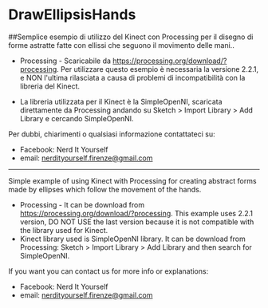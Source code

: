 # DrawEllipsisHands

##Semplice esempio di utilizzo del Kinect con Processing per il disegno di forme astratte fatte con ellissi che seguono il movimento delle mani..

- Processing - Scaricabile da https://processing.org/download/?processing. Per utilizzare questo esempio è necessaria la versione 2.2.1, e NON l'ultima rilasciata a causa di problemi di incompatibilità con la libreria del Kinect. 

- La libreria utilizzata per il Kinect è la SimpleOpenNI, scaricata direttamente da Processing andando su Sketch > Import Library > Add Library e cercando SimpleOpenNI.

Per dubbi, chiarimenti o qualsiasi informazione contattateci su:
* Facebook: Nerd It Yourself
* email: nerdityourself.firenze@gmail.com

-----------------------------------------------------------------------------------------------------------------------------------------
Simple example of using Kinect with Processing for creating abstract forms made by ellipses which follow the movement of the hands.
- Processing - It can be download from https://processing.org/download/?processing. This example uses 2.2.1 version, DO NOT USE the last version because it is not compatible with the library used for Kinect.
- Kinect library used is SimpleOpenNI library. It can be download from Processing:  Sketch > Import Library > Add Library and then search for SimpleOpenNI.

If you want you can contact us for more info or explanations:
* Facebook: Nerd It Yourself
* email: nerdityourself.firenze@gmail.com
